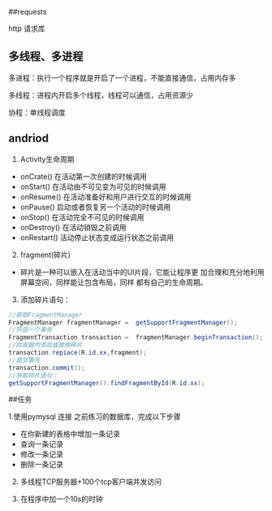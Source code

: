 ##requests

http 请求库

## 多线程、多进程

多进程：执行一个程序就是开启了一个进程，不能直接通信，占用内存多

多线程：进程内开启多个线程，线程可以通信，占用资源少

协程：单线程调度 

## andriod 

1. Activity生命周期
- onCrate()  在活动第一次创建的时候调用
- onStart() 在活动由不可见变为可见的时候调用 
- onResume() 在活动准备好和用户进行交互的时候调用 
- onPause() 启动或者恢复另一个活动的时候调用  
- onStop() 在活动完全不可见的时候调用  
- onDestroy() 在活动销毁之前调用 
- onRestart() 活动停止状态变成运行状态之前调用 

2. fragment(碎片) 
-  碎片是一种可以嵌入在活动当中的UI片段，它能让程序更 加合理和充分地利用屏幕空间，同样能让包含布局，同样 都有自己的生命周期。
3. 添加碎片语句： 
```java
//获取FragmentManager 
FragmentManager fragmentManager =  getSupportFragmentManager(); 
//开启一个事务 
FragmentTransaction transaction =  fragmentManager.beginTransaction();
//向容器内添加或替换碎片 
transaction.repiace(R.id.xx,fragment); 
//提交事务 
transaction.commit(); 
//获取碎片语句： 
getSupportFragmentManager().findFragmentById(R.id.xx);
```
##任务

1.使用pymysql 连接 之前练习的数据库，完成以下步骤
- 在你新建的表格中增加一条记录
- 查询一条记录
- 修改一条记录
- 删除一条记录

2. 多线程TCP服务器+100个tcp客户端并发访问

3. 在程序中加一个10s的时钟

